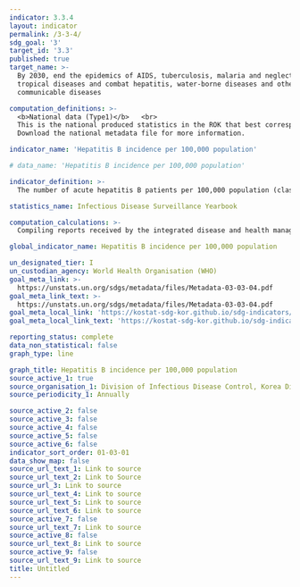 ```yaml
---
indicator: 3.3.4
layout: indicator
permalink: /3-3-4/
sdg_goal: '3'
target_id: '3.3'
published: true
target_name: >-
  By 2030, end the epidemics of AIDS, tuberculosis, malaria and neglected
  tropical diseases and combat hepatitis, water-borne diseases and other
  communicable diseases

computation_definitions: >-
  <b>National data (Type1)</b>   <br>
  This is the national produced statistics in the ROK that best corresponds to the definition of UN SDGs indicators. <br>
  Download the national metadata file for more information.

indicator_name: 'Hepatitis B incidence per 100,000 population'

# data_name: 'Hepatitis B incidence per 100,000 population'

indicator_definition: >-
  The number of acute hepatitis B patients per 100,000 population (classified as a Class 2 Infectious Disease under the legal communicable disease criteria)

statistics_name: Infectious Disease Surveillance Yearbook

computation_calculations: >-
  Compiling reports received by the integrated disease and health management system from medical institutions(including public health centers)

global_indicator_name: Hepatitis B incidence per 100,000 population

un_designated_tier: I
un_custodian_agency: World Health Organisation (WHO)
goal_meta_link: >-
  https://unstats.un.org/sdgs/metadata/files/Metadata-03-03-04.pdf   
goal_meta_link_text: >-
  https://unstats.un.org/sdgs/metadata/files/Metadata-03-03-04.pdf   
goal_meta_local_link: 'https://kostat-sdg-kor.github.io/sdg-indicators/public/data/Metadata-03-03-04_ENG.pdf'
goal_meta_local_link_text: 'https://kostat-sdg-kor.github.io/sdg-indicators/public/data/Metadata-03-03-04_ENG.pdf'

reporting_status: complete
data_non_statistical: false
graph_type: line

graph_title: Hepatitis B incidence per 100,000 population
source_active_1: true
source_organisation_1: Division of Infectious Disease Control, Korea Disease Control and Prevention Agency
source_periodicity_1: Annually 

source_active_2: false
source_active_3: false
source_active_4: false
source_active_5: false
source_active_6: false
indicator_sort_order: 01-03-01
data_show_map: false
source_url_text_1: Link to source
source_url_text_2: Link to Source
source_url_3: Link to source
source_url_text_4: Link to source
source_url_text_5: Link to source
source_url_text_6: Link to source
source_active_7: false
source_url_text_7: Link to source
source_active_8: false
source_url_text_8: Link to source
source_active_9: false
source_url_text_9: Link to source
title: Untitled
---
```

